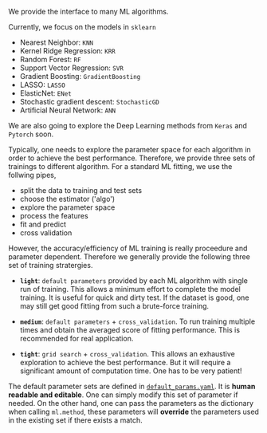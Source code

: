 We provide the interface to many ML algorithms.

Currently, we focus on the models in `sklearn`
- Nearest Neighbor: `KNN`
- Kernel Ridge Regression: `KRR`
- Random Forest: `RF`
- Support Vector Regression: `SVR`
- Gradient Boosting: `GradientBoosting`
- LASSO: `LASSO`
- ElasticNet: `ENet`
- Stochastic gradient descent: `StochasticGD`
- Artificial Neural Network: `ANN`

We are also going to explore the Deep Learning methods from `Keras` and `Pytorch` soon.

Typically, one needs to explore the parameter space for each algorithm in order to achieve the best performance. 
Therefore, we provide three sets of trainings to different algorithm.
For a standard ML fitting, we use the follwing pipes,
- split the data to training and test sets
- choose the estimator ('algo')
- explore the parameter space
- process the features 
- fit and predict
- cross validation

However, the accuracy/efficiency of ML training is really proceedure and parameter dependent. Therefore we generally provide the following three set of training stratergies. 

- **`light`**: `default parameters` provided by each ML algorithm with single run of training. This allows a minimum effort to complete the model training. It is useful for quick and dirty test. If the dataset is good, one may still get good fitting from such a brute-force training.

- **`medium`**: `default parameters` + `cross_validation`. To run training multiple times and obtain the averaged score of fitting performance. This is recommended for real application.

- **`tight`**: `grid search` + `cross_validation`. This allows an exhaustive exploration to achieve the best performance. But it will require a significant amount of computation time. One has to be very patient!

The default parameter sets are defined in [`default_params.yaml`](https://github.com/qzhu2017/ML-Materials/blob/master/ml/default_params.yaml). It is **human readable and editable**. One can simply modify this set of parameter if needed. On the other hand, one can pass the parameters as the dictionary when calling `ml.method`, these parameters will **override** the parameters used in the existing set if there exists a match. 
